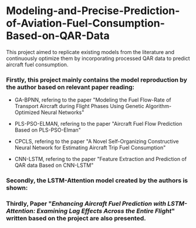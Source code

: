 # Modeling-and-Precise-Prediction-of-Aviation-Fuel-Consumption-Based-on-QAR-Data
This project aimed to replicate existing models from the literature and continuously optimize them by incorporating processed QAR data to predict aircraft fuel consumption.

### Firstly, this project mainly contains the model reproduction by the author based on relevant paper reading:

* GA-BPNN, refering to the paper "Modeling the Fuel Flow-Rate of Transport Aircraft during Flight Phases Using Genetic Algorithm-Optimized Neural Networks" 

- PLS-PSO-ELMAN, refering to the paper "Aircraft Fuel Flow Prediction Based on PLS-PSO-Elman" 

* CPCLS, refering to the paper "A Novel Self-Organizing Constructive Neural Network for Estimating Aircraft Trip Fuel Consumption" 

-  CNN-LSTM, refering to the paper "Feature Extraction and Prediction of QAR data Based on CNN-LSTM" 

### Secondly, the LSTM-Attention model created by the authors is shown:


### Thirdly, Paper "_Enhancing Aircraft Fuel Prediction with LSTM-Attention: Examining Lag Effects Across the Entire Flight_" written based on the project are also presented.

